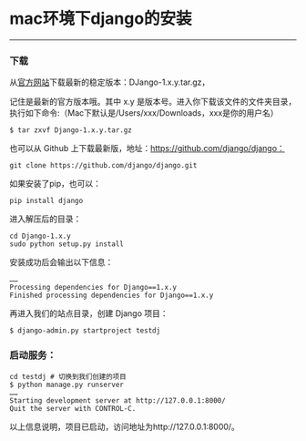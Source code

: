 # mac环境下django的安装



---

### 下载

从[官方网站][1]下载最新的稳定版本：DJango-1.x.y.tar.gz，

记住是最新的官方版本哦。其中 x.y 是版本号。进入你下载该文件的文件夹目录，执行如下命令:（Mac下默认是/Users/xxx/Downloads，xxx是你的用户名）

    $ tar zxvf Django-1.x.y.tar.gz

也可以从 Github 上下载最新版，地址：https://github.com/django/django：

    git clone https://github.com/django/django.git


如果安装了pip，也可以：

    pip install django

进入解压后的目录：

    cd Django-1.x.y
    sudo python setup.py install

安装成功后会输出以下信息：

    ……
    Processing dependencies for Django==1.x.y
    Finished processing dependencies for Django==1.x.y

再进入我们的站点目录，创建 Django 项目：

    $ django-admin.py startproject testdj

### 启动服务：

    cd testdj # 切换到我们创建的项目
    $ python manage.py runserver
    ……
    Starting development server at http://127.0.0.1:8000/
    Quit the server with CONTROL-C.

以上信息说明，项目已启动，访问地址为http://127.0.0.1:8000/。


[1]: https://www.djangoproject.com/download/
